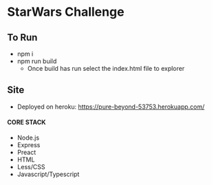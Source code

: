 # StarWars Challenge

## To Run
+ npm i
+ npm run build
  + Once build has run select the index.html file to explorer

## Site 
+ Deployed on heroku: https://pure-beyond-53753.herokuapp.com/

#### CORE STACK
+ Node.js
+ Express
+ Preact
+ HTML
+ Less/CSS
+ Javascript/Typescript

